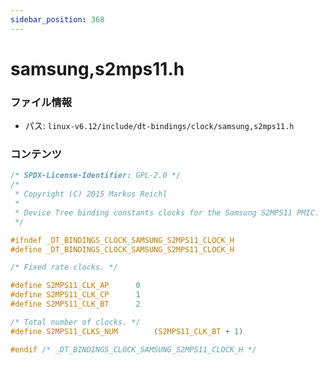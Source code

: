 ```yaml
---
sidebar_position: 368
---
```

# samsung,s2mps11.h

### ファイル情報

- パス: `linux-v6.12/include/dt-bindings/clock/samsung,s2mps11.h`

### コンテンツ

```h
/* SPDX-License-Identifier: GPL-2.0 */
/*
 * Copyright (C) 2015 Markus Reichl
 *
 * Device Tree binding constants clocks for the Samsung S2MPS11 PMIC.
 */

#ifndef _DT_BINDINGS_CLOCK_SAMSUNG_S2MPS11_CLOCK_H
#define _DT_BINDINGS_CLOCK_SAMSUNG_S2MPS11_CLOCK_H

/* Fixed rate clocks. */

#define S2MPS11_CLK_AP		0
#define S2MPS11_CLK_CP		1
#define S2MPS11_CLK_BT		2

/* Total number of clocks. */
#define S2MPS11_CLKS_NUM		(S2MPS11_CLK_BT + 1)

#endif /* _DT_BINDINGS_CLOCK_SAMSUNG_S2MPS11_CLOCK_H */

```
